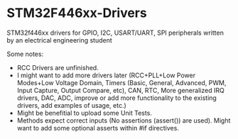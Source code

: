 # STM32F446xx-Drivers
STM32f446xx drivers for GPIO, I2C, USART/UART, SPI peripherals written by an electrical engineering student 

Some notes:
- RCC Drivers are unfinished.
- I might want to add more drivers later (RCC+PLL+Low Power Modes+Low Voltage Domain, Timers (Basic, General, Advanced, PWM, Input Capture, Output Compare, etc), CAN, RTC, More generalized IRQ drivers, DAC, ADC, improve or add more functionality to the existing drivers, add examples of usage, etc.) 
- Might be benefitial to upload some Unit Tests.
- Methods expect correct inputs (No assertions (assert()) are used). Might want to add some optional asserts within #if directives.
